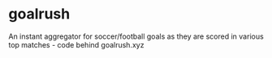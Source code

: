 # goalrush
An instant aggregator for soccer/football goals as they are scored in various top matches - code behind goalrush.xyz
